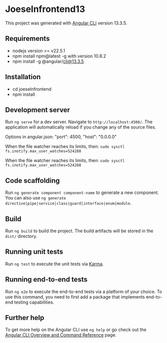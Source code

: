 # Joeselnfrontend13

This project was generated with [Angular CLI](https://github.com/angular/angular-cli) version 13.3.5.

## Requirements

- nodejs version >= v22.5.1
- npm install npm@latest -g  with version 10.8.2
- npm install -g @angular/cli@13.3.5

## Installation 

- cd joeselnfrontend
- npm install

## Development server

Run `ng serve` for a dev server. Navigate to `http://localhost:4500/`. The application will automatically reload if you change any of the source files.
 
Options in angular.json:  "port": 4500, "host": "0.0.0.0"

When the file watcher reaches its limits, then: `sudo sysctl fs.inotify.max_user_watches=524288`


When the file watcher reaches its limits, then: `sudo sysctl fs.inotify.max_user_watches=524288`


## Code scaffolding

Run `ng generate component component-name` to generate a new component. You can also use `ng generate directive|pipe|service|class|guard|interface|enum|module`.

## Build

Run `ng build` to build the project. The build artifacts will be stored in the `dist/` directory.

## Running unit tests

Run `ng test` to execute the unit tests via [Karma](https://karma-runner.github.io).

## Running end-to-end tests

Run `ng e2e` to execute the end-to-end tests via a platform of your choice. To use this command, you need to first add a package that implements end-to-end testing capabilities.

## Further help

To get more help on the Angular CLI use `ng help` or go check out the [Angular CLI Overview and Command Reference](https://angular.io/cli) page.
